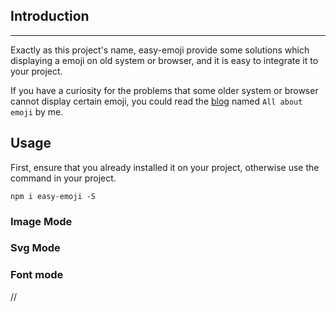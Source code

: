

## Introduction

--- 

Exactly as this project's name, easy-emoji provide some solutions which displaying a emoji on old system or 
browser, and it is easy to integrate it to your project.

If you have a curiosity for the problems that some older system or browser cannot display certain emoji, you could read 
the [blog](https://tongdada.github.io/2020/04/01/all-about-emoji/) named `All about emoji` by me.

## Usage

First, ensure that you already installed it on your project, otherwise use the command in your project.

`npm i easy-emoji -S`

### Image Mode

### Svg Mode

### Font mode


//
